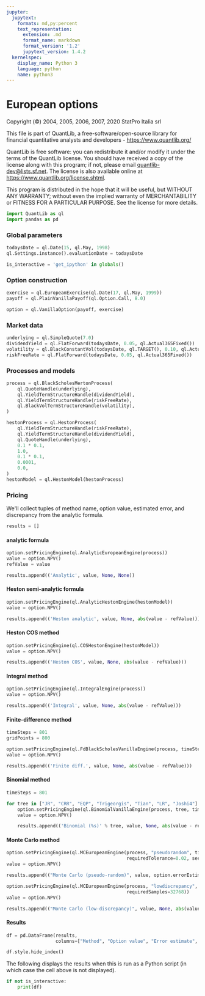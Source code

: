 ```yaml
---
jupyter:
  jupytext:
    formats: md,py:percent
    text_representation:
      extension: .md
      format_name: markdown
      format_version: '1.2'
      jupytext_version: 1.4.2
  kernelspec:
    display_name: Python 3
    language: python
    name: python3
---
```


# European options

Copyright (&copy;) 2004, 2005, 2006, 2007, 2020 StatPro Italia srl

This file is part of QuantLib, a free-software/open-source library for financial quantitative analysts and developers - https://www.quantlib.org/

QuantLib is free software: you can redistribute it and/or modify it under the
terms of the QuantLib license.  You should have received a copy of the
license along with this program; if not, please email
<quantlib-dev@lists.sf.net>. The license is also available online at
<https://www.quantlib.org/license.shtml>.

This program is distributed in the hope that it will be useful, but WITHOUT
ANY WARRANTY; without even the implied warranty of MERCHANTABILITY or FITNESS
FOR A PARTICULAR PURPOSE.  See the license for more details.

```python
import QuantLib as ql
import pandas as pd
```

### Global parameters

```python
todaysDate = ql.Date(15, ql.May, 1998)
ql.Settings.instance().evaluationDate = todaysDate
```

```python
is_interactive = 'get_ipython' in globals()
```

### Option construction

```python
exercise = ql.EuropeanExercise(ql.Date(17, ql.May, 1999))
payoff = ql.PlainVanillaPayoff(ql.Option.Call, 8.0)
```

```python
option = ql.VanillaOption(payoff, exercise)
```

### Market data

```python
underlying = ql.SimpleQuote(7.0)
dividendYield = ql.FlatForward(todaysDate, 0.05, ql.Actual365Fixed())
volatility = ql.BlackConstantVol(todaysDate, ql.TARGET(), 0.10, ql.Actual365Fixed())
riskFreeRate = ql.FlatForward(todaysDate, 0.05, ql.Actual365Fixed())
```

### Processes and models

```python
process = ql.BlackScholesMertonProcess(
    ql.QuoteHandle(underlying),
    ql.YieldTermStructureHandle(dividendYield),
    ql.YieldTermStructureHandle(riskFreeRate),
    ql.BlackVolTermStructureHandle(volatility),
)
```

```python
hestonProcess = ql.HestonProcess(
    ql.YieldTermStructureHandle(riskFreeRate),
    ql.YieldTermStructureHandle(dividendYield),
    ql.QuoteHandle(underlying),
    0.1 * 0.1,
    1.0,
    0.1 * 0.1,
    0.0001,
    0.0,
)
hestonModel = ql.HestonModel(hestonProcess)
```

### Pricing


We'll collect tuples of method name, option value, estimated error, and discrepancy from the analytic formula.

```python
results = []
```

#### analytic formula

```python
option.setPricingEngine(ql.AnalyticEuropeanEngine(process))
value = option.NPV()
refValue = value

results.append(('Analytic', value, None, None))
```

#### Heston semi-analytic formula

```python
option.setPricingEngine(ql.AnalyticHestonEngine(hestonModel))
value = option.NPV()

results.append(('Heston analytic', value, None, abs(value - refValue)))
```

#### Heston COS method

```python
option.setPricingEngine(ql.COSHestonEngine(hestonModel))
value = option.NPV()

results.append(('Heston COS', value, None, abs(value - refValue)))
```

#### Integral method

```python
option.setPricingEngine(ql.IntegralEngine(process))
value = option.NPV()

results.append(('Integral', value, None, abs(value - refValue)))
```

#### Finite-difference method

```python
timeSteps = 801
gridPoints = 800
```

```python
option.setPricingEngine(ql.FdBlackScholesVanillaEngine(process, timeSteps, gridPoints))
value = option.NPV()

results.append(('Finite diff.', value, None, abs(value - refValue)))
```

#### Binomial method

```python
timeSteps = 801
```

```python
for tree in ["JR", "CRR", "EQP", "Trigeorgis", "Tian", "LR", "Joshi4"]:
    option.setPricingEngine(ql.BinomialVanillaEngine(process, tree, timeSteps))
    value = option.NPV()

    results.append(('Binomial (%s)' % tree, value, None, abs(value - refValue)))
```

#### Monte Carlo method

```python
option.setPricingEngine(ql.MCEuropeanEngine(process, "pseudorandom", timeSteps=1,
                                            requiredTolerance=0.02, seed=42))
value = option.NPV()

results.append(("Monte Carlo (pseudo-random)", value, option.errorEstimate(), abs(value - refValue)))
```

```python
option.setPricingEngine(ql.MCEuropeanEngine(process, "lowdiscrepancy", timeSteps=1,
                                            requiredSamples=32768))
value = option.NPV()

results.append(("Monte Carlo (low-discrepancy)", value, None, abs(value - refValue)))
```

#### Results

```python
df = pd.DataFrame(results,
                  columns=["Method", "Option value", "Error estimate", "Actual error"])
```

```python
df.style.hide_index()
```

The following displays the results when this is run as a Python script (in which case the cell above is not displayed).

```python
if not is_interactive:
    print(df)
```
